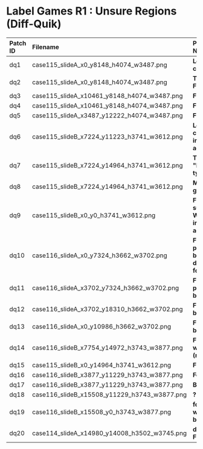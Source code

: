 
Label Games R1 : Unsure Regions (Diff-Quik)
===========================================
  

|Patch ID|Filename|Physician Notes|Region of Uncertainty|
| :--- | :--- | :--- | :--- |
|dq1|case115_slideA_x0_y8148_h4074_w3487.png|**Loosely clustered FC**|![Image](https://storage.googleapis.com/ct001-tiled/Unsure_Patches_LGR1/Diff-Quik/1.png)|
|dq2|case115_slideA_x0_y8148_h4074_w3487.png|**Two groups of FC**|![Image](https://storage.googleapis.com/ct001-tiled/Unsure_Patches_LGR1/Diff-Quik/2.png)|
|dq3|case115_slideA_x10461_y8148_h4074_w3487.png|**FC**|![Image](https://storage.googleapis.com/ct001-tiled/Unsure_Patches_LGR1/Diff-Quik/3.png)|
|dq4|case115_slideA_x10461_y8148_h4074_w3487.png|**FC**|![Image](https://storage.googleapis.com/ct001-tiled/Unsure_Patches_LGR1/Diff-Quik/4.png)|
|dq5|case115_slideA_x3487_y12222_h4074_w3487.png|**FC**|![Image](https://storage.googleapis.com/ct001-tiled/Unsure_Patches_LGR1/Diff-Quik/5.png)|
|dq6|case115_slideB_x7224_y11223_h3741_w3612.png|**Loosely clustered FC, insufficient for adequacy**|![Image](https://storage.googleapis.com/ct001-tiled/Unsure_Patches_LGR1/Diff-Quik/6.png)|
|dq7|case115_slideB_x7224_y14964_h3741_w3612.png|**Thick "bubble-gum type" colloid**|![Image](https://storage.googleapis.com/ct001-tiled/Unsure_Patches_LGR1/Diff-Quik/7.png)|
|dq8|case115_slideB_x7224_y14964_h3741_w3612.png|**Macrofollicular group**|![Image](https://storage.googleapis.com/ct001-tiled/Unsure_Patches_LGR1/Diff-Quik/8.png)|
|dq9|case115_slideB_x0_y0_h3741_w3612.png|**FC with surrounding WBCs, insufficient for adequacy**|![Image](https://storage.googleapis.com/ct001-tiled/Unsure_Patches_LGR1/Diff-Quik/9.png)|
|dq10|case116_slideA_x0_y7324_h3662_w3702.png|**FC, not well preserved in a bloody BGD, doesn't count for adequacy**|![Image](https://storage.googleapis.com/ct001-tiled/Unsure_Patches_LGR1/Diff-Quik/10.png)|
|dq11|case116_slideA_x3702_y7324_h3662_w3702.png|**FC, poorly preserved, bloody BGD**|![Image](https://storage.googleapis.com/ct001-tiled/Unsure_Patches_LGR1/Diff-Quik/11.png)|
|dq12|case116_slideA_x3702_y18310_h3662_w3702.png|**FC, bloody background**|![Image](https://storage.googleapis.com/ct001-tiled/Unsure_Patches_LGR1/Diff-Quik/12.png)|
|dq13|case116_slideA_x0_y10986_h3662_w3702.png|**FC, Bloody background**|![Image](https://storage.googleapis.com/ct001-tiled/Unsure_Patches_LGR1/Diff-Quik/13.png)|
|dq14|case116_slideB_x7754_y14972_h3743_w3877.png|**FC with two wbcs (neutrophils)**|![Image](https://storage.googleapis.com/ct001-tiled/Unsure_Patches_LGR1/Diff-Quik/14.png)|
|dq15|case115_slideB_x0_y14964_h3741_w3612.png|**FC**|![Image](https://storage.googleapis.com/ct001-tiled/Unsure_Patches_LGR1/Diff-Quik/15.png)|
|dq16|case116_slideB_x3877_y11229_h3743_w3877.png|**Follicular cells**|![Image](https://storage.googleapis.com/ct001-tiled/Unsure_Patches_LGR1/Diff-Quik/16.png)|
|dq17|case116_slideB_x3877_y11229_h3743_w3877.png|**Blood cells**|![Image](https://storage.googleapis.com/ct001-tiled/Unsure_Patches_LGR1/Diff-Quik/17.png)|
|dq18|case116_slideB_x15508_y11229_h3743_w3877.png|**?**|![Image](https://storage.googleapis.com/ct001-tiled/Unsure_Patches_LGR1/Diff-Quik/18.png)|
|dq19|case116_slideB_x15508_y0_h3743_w3877.png|**follicular cells with bloody background**|![Image](https://storage.googleapis.com/ct001-tiled/Unsure_Patches_LGR1/Diff-Quik/19.png)|
|dq20|case114_slideA_x14980_y14008_h3502_w3745.png|**dyscohesive FC**|![Image](https://storage.googleapis.com/ct001-tiled/Unsure_Patches_LGR1/Diff-Quik/20.png)|
